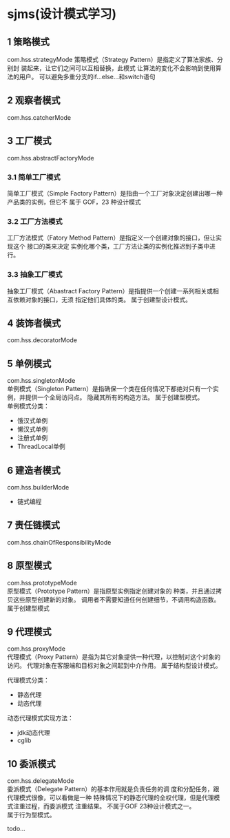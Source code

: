 # sjms(设计模式学习)
## 1 策略模式
com.hss.strategyMode
策略模式（Strategy Pattern）是指定义了算法家族、分别封 装起来，让它们之间可以互相替换，此模式
让算法的变化不会影响到使用算法的用户。 
可以避免多重分支的if...else...和switch语句  

## 2 观察者模式
com.hss.catcherMode

## 3 工厂模式
com.hss.abstractFactoryMode

### 3.1 简单工厂模式
简单工厂模式（Simple Factory Pattern）是指由一个工厂对象决定创建出哪一种产品类的实例，但它不
属于 GOF，23 种设计模式

### 3.2 工厂方法模式
工厂方法模式（Fatory Method Pattern）是指定义一个创建对象的接口，但让实现这个 接口的类来决定
实例化哪个类，工厂方法让类的实例化推迟到子类中进行。

### 3.3 抽象工厂模式
抽象工厂模式（Abastract Factory Pattern）是指提供一个创建一系列相关或相互依赖对象的接口，无须
指定他们具体的类。
属于创建型设计模式。

## 4 装饰者模式
com.hss.decoratorMode

## 5 单例模式
com.hss.singletonMode  
单例模式（Singleton Pattern）是指确保一个类在任何情况下都绝对只有一个实例，并提供一个全局访问点。 
隐藏其所有的构造方法。
属于创建型模式。  
单例模式分类：
* 饿汉式单例
* 懒汉式单例 
* 注册式单例
* ThreadLocal单例

## 6 建造者模式
com.hss.builderMode  
* 链式编程

## 7 责任链模式
com.hss.chainOfResponsibilityMode

## 8 原型模式
com.hss.prototypeMode  
原型模式（Prototype Pattern）是指原型实例指定创建对象的 种类，并且通过拷贝这些原型创建新的对象。 
调用者不需要知道任何创建细节，不调用构造函数。 
属于创建型模式  

## 9 代理模式
com.hss.proxyMode  
代理模式（Proxy Pattern）是指为其它对象提供一种代理，以控制对这个对象的访问。
代理对象在客服端和目标对象之间起到中介作用。
属于结构型设计模式。

代理模式分类：
* 静态代理
* 动态代理  

动态代理模式实现方法：
* jdk动态代理
* cglib

## 10 委派模式
com.hss.delegateMode  
委派模式（Delegate Pattern）的基本作用就是负责任务的调 度和分配任务，跟代理模式很像，可以看做是一种
特殊情况下的静态代理的全权代理，但是代理模式注重过程，而委派模式 注重结果。 
不属于GOF 23种设计模式之一。   
属于行为型模式。  

todo...
